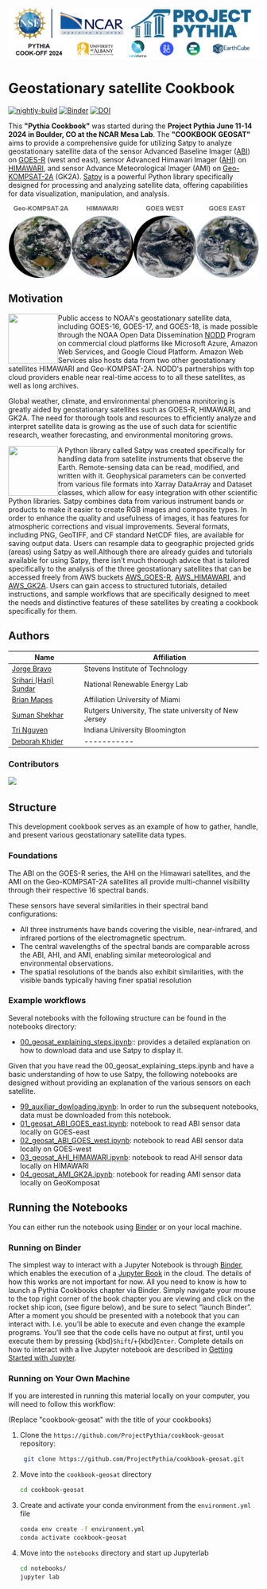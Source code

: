 <img src="notebooks/images/logos/ncar_pythia.png" alt="pythia ncar" />

# Geostationary satellite Cookbook

[![nightly-build](https://github.com/ProjectPythia/cookbook-geosat/actions/workflows/nightly-build.yaml/badge.svg)](https://github.com/ProjectPythia/cookbook-geosat/actions/workflows/nightly-build.yaml)
[![Binder](https://binder.projectpythia.org/badge_logo.svg)](https://binder.projectpythia.org/v2/gh/ProjectPythia/cookbook-geosat/main?labpath=notebooks)
[![DOI](https://zenodo.org/badge/810398043.svg)](https://zenodo.org/badge/latestdoi/810398043)


This **"Pythia Cookbook"** was started during the **Project Pythia June 11-14 2024 in Boulder, CO at the NCAR Mesa Lab**. The **"COOKBOOK GEOSAT"** aims to provide a comprehensive guide for utilizing Satpy to analyze geostationary satellite data of the sensor Advanced Baseline Imager ([ABI](https://www.goes-r.gov/spacesegment/abi.html)) on [GOES-R](https://www.goes-r.gov) (west and east), sensor Advanced Himawari Imager ([AHI](https://www.data.jma.go.jp/mscweb/en/himawari89/space_segment/spsg_ahi.html)) on [HIMAWARI](https://www.jma.go.jp/jma/jma-eng/satellite/himawari89.html), and sensor Advance Meteorological Imager (AMI) on [Geo-KOMPSAT-2A](https://nmsc.kma.go.kr/enhome/html/base/cmm/selectPage.do?page=satellite.gk2a.intro) (GK2A). [Satpy](https://satpy.readthedocs.io/en/stable/) is a powerful Python library specifically designed for processing and analyzing satellite data, offering capabilities for data visualization, manipulation, and analysis.

<img align="center" src="notebooks/images/logos/all_sats.png" alt="pythia ncar" />

## Motivation

<p>
<img align="left" src="https://registry.opendata.aws/img/logos/noaa-logo.png" width="100" height="100" >   
Public access to NOAA's geostationary satellite data, including GOES-16, GOES-17, and GOES-18, is made possible through the NOAA Open Data Dissemination <a href="https://www.noaa.gov/information-technology/open-data-dissemination">NODD</a> Program on commercial cloud platforms like Microsoft Azure, Amazon Web Services, and Google Cloud Platform. Amazon Web Services also hosts data from two other geostationary satellites HIMAWARI and Geo-KOMPSAT-2A. NODD's partnerships with top cloud providers enable near real-time access to to all these satellites, as well as long archives.</p>  
<p>
Global weather, climate, and environmental phenomena monitoring is greatly aided by geostationary satellites such as GOES-R, HIMAWARI, and GK2A. The need for thorough tools and resources to efficiently analyze and interpret satellite data is growing as the use of such data for scientific research, weather forecasting, and environmental monitoring grows. 
</p>  

<p>
<img align="left" src="https://avatars.githubusercontent.com/u/13004956?s=200&v=4" width="100" height="100" >   
A Python library called Satpy was created specifically for handling data from satellite instruments that observe the Earth. Remote-sensing data can be read, modified, and written with it. Geophysical parameters can be converted from various file formats into Xarray DataArray and Dataset classes, which allow for easy integration with other scientific Python libraries. Satpy combines data from various instrument bands or products to make it easier to create RGB images and composite types. In order to enhance the quality and usefulness of images, it has features for atmospheric corrections and visual improvements. Several formats, including PNG, GeoTIFF, and CF standard NetCDF files, are available for saving output data. Users can resample data to geographic projected grids (areas) using Satpy as well.Although there are already guides and tutorials available for using Satpy, there isn't much thorough advice that is tailored specifically to the analysis 
of the three geostationary satellites that can be accessed freely from AWS buckets <a href="https://registry.opendata.aws/noaa-goes/">AWS_GOES-R</a>, <a href="https://registry.opendata.aws/noaa-himawari/">AWS_HIMAWARI</a>, and <a href="https://registry.opendata.aws/noaa-gk2a-pds/">AWS_GK2A</a>. Users can gain access to structured tutorials, detailed instructions, and sample workflows that are specifically designed to meet the needs and distinctive features of these satellites by creating a cookbook specifically for them.</p> 

## Authors
| Name      | Affiliation |
| ----------- | ----------- |
| [Jorge Bravo](https://github.com/jhbravo)                 | Stevens Institute of Technology |      |
| [Srihari (Hari) Sundar](https://github.com/sriharisundar) | National Renewable Energy Lab  |
| [Brian Mapes](https://github.com/brianmapes)              | Affiliation University of Miami |
| [Suman Shekhar](https://github.com/Sumanshekhar17)        | Rutgers University, The state university of New Jersey |
| [Tri Nguyen](https://github.com/tringuyen180303)          | Indiana University Bloomington |
| [Deborah Khider](https://github.com/khider)               | ----------- |

### Contributors

<a href="https://github.com/ProjectPythia/cookbook-geosat/graphs/contributors">
  <img src="https://contrib.rocks/image?repo=ProjectPythia/cookbook-geosat" />
</a>



## Structure
This development cookbook serves as an example of how to gather, handle, and present various geostationary satellite data types.

### Foundations
The ABI on the GOES-R series, the AHI on the Himawari satellites, and the AMI on the Geo-KOMPSAT-2A satellites all provide multi-channel visibility through their respective 16 spectral bands.

These sensors have several similarities in their spectral band configurations:

- All three instruments have bands covering the visible, near-infrared, and infrared portions of the electromagnetic spectrum.
- The central wavelengths of the spectral bands are comparable across the ABI, AHI, and AMI, enabling similar meteorological and environmental observations.
- The spatial resolutions of the bands also exhibit similarities, with the visible bands typically having finer spatial resolution

### Example workflows

Several notebooks with the following structure can be found in the notebooks directory:

- [00_geosat_explaining_steps.ipynb](notebooks/00_geosat_explaining_steps.ipynb):: provides a detailed explanation on how to download data and use Satpy to display it.

Given that you have read the 00_geosat_explaining_steps.ipynb and have a basic understanding of how to use Satpy, the following notebooks are designed without providing an explanation of the various sensors on each satellite.
- [99_auxiliar_dowloading.ipynb](notebooks/99_auxiliar_dowloading.ipynb): In order to run the subsequent notebooks, data must be downloaded from this notebook. 
- [01_geosat_ABI_GOES_east.ipynb](notebooks/01_geosat_ABI_GOES_east.ipynb): notebook to read ABI sensor data locally on GOES-east
- [02_geosat_ABI_GOES_west.ipynb](notebooks/02_geosat_ABI_GOES_west.ipynb): notebook to read ABI sensor data locally on GOES-west
- [03_geosat_AHI_HIMAWARI.ipynb](notebooks/03_geosat_AHI_HIMAWARI.ipynb): notebook to read AHI sensor data locally on HIMAWARI
- [04_geosat_AMI_GK2A.ipynb](notebooks/04_geosat_AMI_GK2A.ipynb): notebook for reading AMI sensor data locally on GeoKomposat

## Running the Notebooks

You can either run the notebook using [Binder](https://binder.projectpythia.org/) or on your local machine.

### Running on Binder

The simplest way to interact with a Jupyter Notebook is through
[Binder](https://binder.projectpythia.org/), which enables the execution of a
[Jupyter Book](https://jupyterbook.org) in the cloud. The details of how this works are not
important for now. All you need to know is how to launch a Pythia
Cookbooks chapter via Binder. Simply navigate your mouse to
the top right corner of the book chapter you are viewing and click
on the rocket ship icon, (see figure below), and be sure to select
“launch Binder”. After a moment you should be presented with a
notebook that you can interact with. I.e. you’ll be able to execute
and even change the example programs. You’ll see that the code cells
have no output at first, until you execute them by pressing
{kbd}`Shift`/+{kbd}`Enter`. Complete details on how to interact with
a live Jupyter notebook are described in [Getting Started with
Jupyter](https://foundations.projectpythia.org/foundations/getting-started-jupyter.html).

### Running on Your Own Machine

If you are interested in running this material locally on your computer, you will need to follow this workflow:

(Replace "cookbook-geosat" with the title of your cookbooks)

1. Clone the `https://github.com/ProjectPythia/cookbook-geosat` repository:

   ```bash
    git clone https://github.com/ProjectPythia/cookbook-geosat.git
   ```

1. Move into the `cookbook-geosat` directory
   ```bash
   cd cookbook-geosat
   ```
1. Create and activate your conda environment from the `environment.yml` file
   ```bash
   conda env create -f environment.yml
   conda activate cookbook-geosat
   ```
1. Move into the `notebooks` directory and start up Jupyterlab
   ```bash
   cd notebooks/
   jupyter lab
   ```
